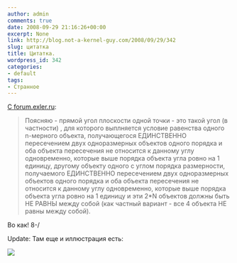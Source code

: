 ```yaml
---
author: admin
comments: true
date: 2008-09-29 21:16:26+00:00
excerpt: None
link: http://blog.not-a-kernel-guy.com/2008/09/29/342
slug: цитатка
title: Цитатка.
wordpress_id: 342
categories:
- default
tags:
- Странное
---
```


[С forum.exler.ru](http://forum.exler.ru/t/140647/p/16967778):



<blockquote>Поясняю - прямой угол плоскости одной точки - это такой угол (в частности) , для которого выплняется условие равенства одного n-мерного объекта, получающегося ЕДИНСТВЕННО пересечением двух одноразмерных объектов одного порядка и оба объекта пересечения не относится к данному углу одновременно, которые выше порядка объекта угла ровно на 1 единицу, другому объекту одного с углом порядка размерности, получаемого ЕДИНСТВЕННО пересечением двух одноразмерных объектов одного порядка и оба объекта пересечения не относится к данному углу одновременно, которые выше порядка объекта угла ровно на 1 единицу и эти 2*N объектов должны быть НЕ РАВНЫ между собой (как частный вариант - все 4 объекта НЕ равны между собой).</blockquote>



Во как! 8-/

Update: Там еще и иллюстрация есть:



![](http://forum.exler.ru/uploads/129/post-1222704180.jpg)
